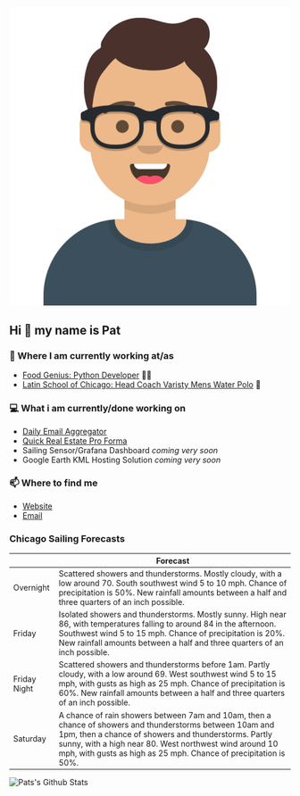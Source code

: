 [![Social banner for p-j-falconer](https://raw.githubusercontent.com/P-J-FALCONER/P-J-FALCONER/master/assets/avataaars.svg)](https://patfalconer.com/)
## Hi :wave: my name is Pat

### 💼 Where I am currently working at/as
- [Food Genius: Python Developer](https://getfoodgenius.com/) 🍔🐍
- [Latin School of Chicago: Head Coach Varisty Mens Water Polo](https://www.latinschool.org/) 🤽


### 💻 What i am currently/done working on
 - [Daily Email Aggregator](https://github.com/P-J-FALCONER/dott_daily_mail)
 - [Quick Real Estate Pro Forma](https://github.com/P-J-FALCONER/henry)
 - Sailing Sensor/Grafana Dashboard *coming very soon*
 - Google Earth KML Hosting Solution *coming very soon*

### 📫 Where to find me
 - [Website](https://patfalconer.com/)
 - [Email](mailto:patrick.j.falconer@gmail.com)


### Chicago Sailing Forecasts
|   | Forecast  |
|---|---|
| Overnight | Scattered showers and thunderstorms. Mostly cloudy, with a low around 70. South southwest wind 5 to 10 mph. Chance of precipitation is 50%. New rainfall amounts between a half and three quarters of an inch possible. |
| Friday | Isolated showers and thunderstorms. Mostly sunny. High near 86, with temperatures falling to around 84 in the afternoon. Southwest wind 5 to 15 mph. Chance of precipitation is 20%. New rainfall amounts between a half and three quarters of an inch possible. |
| Friday Night | Scattered showers and thunderstorms before 1am. Partly cloudy, with a low around 69. West southwest wind 5 to 15 mph, with gusts as high as 25 mph. Chance of precipitation is 60%. New rainfall amounts between a half and three quarters of an inch possible. |
| Saturday | A chance of rain showers between 7am and 10am, then a chance of showers and thunderstorms between 10am and 1pm, then a chance of showers and thunderstorms. Partly sunny, with a high near 80. West northwest wind around 10 mph, with gusts as high as 25 mph. Chance of precipitation is 50%. |

![Pats's Github Stats](https://github-readme-stats.vercel.app/api?username=p-j-falconer&show_icons=true&theme=radical)
